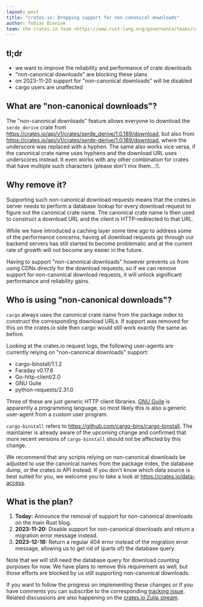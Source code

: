 ```yaml
---
layout: post
title: "crates.io: Dropping support for non-canonical downloads"
author: Tobias Bieniek
team: the crates.io team <https://www.rust-lang.org/governance/teams/crates-io>
---
```


## tl;dr

- we want to improve the reliability and performance of crate downloads
- "non-canonical downloads" are blocking these plans
- on 2023-11-20 support for "non-canonical downloads" will be disabled
- cargo users are unaffected

## What are "non-canonical downloads"?

The "non-canonical downloads" feature allows everyone to download the `serde_derive` crate from <https://crates.io/api/v1/crates/serde_derive/1.0.189/download>, but also from <https://crates.io/api/v1/crates/serde-derive/1.0.189/download>, where the underscore was replaced with a hyphen. The same also works vice versa, if the canonical crate name uses hyphens and the download URL uses underscores instead. It even works with any other combination for crates that have multiple such characters (please don't mix them…!).

## Why remove it?

Supporting such non-canonical download requests means that the crates.io server needs to perform a database lookup for every download request to figure out the canonical crate name. The canonical crate name is then used to construct a download URL and the client is HTTP-redirected to that URL.

While we have introduced a caching layer some time ago to address some of the performance concerns, having all download requests go through our backend servers has still started to become problematic and at the current rate of growth will not become any easier in the future.

Having to support "non-canonical downloads" however prevents us from using CDNs directly for the download requests, so if we can remove support for non-canonical download requests, it will unlock significant performance and reliability gains.

## Who is using "non-canonical downloads"?

`cargo` always uses the canonical crate name from the package index to construct the corresponding download URLs. If support was removed for this on the crates.io side then cargo would still work exactly the same as before.

Looking at the crates.io request logs, the following user-agents are currently relying on "non-canonical downloads" support:

- cargo-binstall/1.1.2
- Faraday v0.17.6
- Go-http-client/2.0
- GNU Guile
- python-requests/2.31.0

Three of these are just generic HTTP client libraries. [GNU Guile](https://www.gnu.org/software/guile/) is apparently a programming language, so most likely this is also a generic user-agent from a custom user program.

`cargo-binstall` refers to https://github.com/cargo-bins/cargo-binstall. The maintainer is already aware of the upcoming change and confirmed that more recent versions of `cargo-binstall` should not be affected by this change.

We recommend that any scripts relying on non-canonical downloads be adjusted to use the canonical names from the package index, the database dump, or the crates.io API instead. If you don't know which data source is best suited for you, we welcome you to take a look at <https://crates.io/data-access>.

## What is the plan?

1. **Today:** Announce the removal of support for non-canonical downloads on the main Rust blog.
2. **2023-11-20:** Disable support for non-canonical downloads and return a migration error message instead.
3. **2023-12-18:** Return a regular 404 error instead of the migration error message, allowing us to get rid of (parts of) the database query.

Note that we will still need the database query for download counting purposes for now. We have plans to remove this requirement as well, but those efforts are blocked by us still supporting non-canonical downloads.

If you want to follow the progress on implementing these changes or if you have comments you can subscribe to the corresponding [tracking issue](https://github.com/rust-lang/crates.io/issues/7341). Related discussions are also happening on the [crates.io Zulip stream](https://rust-lang.zulipchat.com/#narrow/stream/318791-t-crates-io/topic/non-canonical.20downloads).
